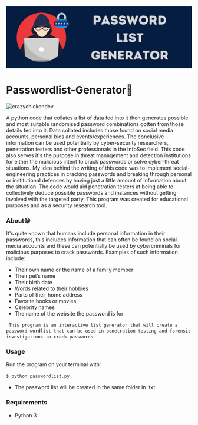 <p align="left"> <img src="https://github.com/CrazyChickenDev/Passwordlist-Generator/blob/master/image/generator.png")/></p>

# Passwordlist-Generator:key:
<p align="left"> <img src="https://img.shields.io/github/license/CrazyChickenDev/Passwordlist-Generator" alt="crazychickendev" /></p>

A python code that collates a list of data fed into it then generates possible and most suitable randomised password combinations gotten from those details fed into it. Data collated includes those found on social media accounts, personal bios and events/experiences. The conclusive information can be used potentially by cyber-security researchers, penetration testers and other professionals in the InfoSec field. This code also serves it's the purpose in threat management and detection institutions for either the malicious intent to crack passwords or solve cyber-threat situations. My idea behind the writing of this code was to implement social-engineering practices in cracking passwords and breaking through personal or institutional defences by having just a little amount of information about the situation. The code would aid penetration testers at being able to collectively deduce possible passwords and instances without getting involved with the targeted party. This program was created for educational purposes and as a security research tool.

### About:grin:

It's quite known that humans include personal information in their passwords, this includes information that can often be found on social media accounts and these can potentially be used by cybercriminals for malicious purposes to crack passwords. Examples of such information include:

- Their own name or the name of a family member
- Their pet’s name
- Their birth date
- Words related to their hobbies
- Parts of their home address
- Favorite books or movies
- Celebrity names
- The name of the website the password is for

```
 This program is an interactive list generator that will create a password wordlist that can be used in penetration testing and forensic investigations to crack passwords
```

### Usage

Run the program on your terminal with:

```$ python passwordlist.py```

- The password list will be created in the same folder in .txt

### Requirements
- Python 3
